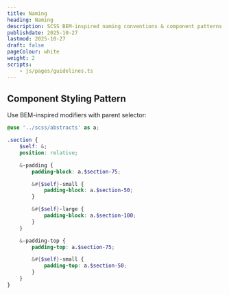 ```yaml
---
title: Naming
heading: Naming
description: SCSS BEM-inspired naming conventions & component patterns
publishdate: 2025-10-27
lastmod: 2025-10-27
draft: false
pageColour: white
weight: 2
scripts:
    - js/pages/guidelines.ts
---
```


## Component Styling Pattern

Use BEM-inspired modifiers with parent selector:

```scss
@use '../scss/abstracts' as a;

.section {
	$self: &;
	position: relative;

	&-padding {
		padding-block: a.$section-75;

		&#{$self}-small {
			padding-block: a.$section-50;
		}

		&#{$self}-large {
			padding-block: a.$section-100;
		}
	}

	&-padding-top {
		padding-top: a.$section-75;

		&#{$self}-small {
			padding-top: a.$section-50;
		}
	}
}
```
